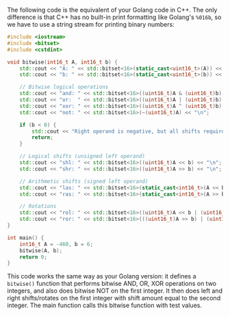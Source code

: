 The following code is the equivalent of your Golang code in C++. The only difference is that C++ has no built-in print formatting like Golang's `%016b`, so we have to use a string stream for printing binary numbers:

```cpp
#include <iostream>
#include <bitset>
#include <cstdint>

void bitwise(int16_t A, int16_t b) {
    std::cout << "A: " << std::bitset<16>(static_cast<uint16_t>(A)) << "\n";
    std::cout << "b: " << std::bitset<16>(static_cast<uint16_t>(b)) << "\n";

    // Bitwise logical operations
    std::cout << "and: " << std::bitset<16>((uint16_t)A & (uint16_t)b) << "\n";
    std::cout << "or:  " << std::bitset<16>((uint16_t)A | (uint16_t)b) << "\n";
    std::cout << "xor: " << std::bitset<16>((uint16_t)A ^ (uint16_t)b) << "\n";
    std::cout << "not: " << std::bitset<16>(~(uint16_t)A) << "\n";

    if (b < 0) {
        std::cout << "Right operand is negative, but all shifts require an unsigned right operand (shift distance).\n";
        return;
    }

    // Logical shifts (unsigned left operand)
    std::cout << "shl: " << std::bitset<16>((uint16_t)A << b) << "\n";
    std::cout << "shr: " << std::bitset<16>((uint16_t)A >> b) << "\n";

    // Arithmetic shifts (signed left operand)
    std::cout << "las: " << std::bitset<16>(static_cast<int16_t>(A << b)) << "\n";
    std::cout << "ras: " << std::bitset<16>(static_cast<int16_t>(A >> b)) << "\n";

    // Rotations
    std::cout << "rol: " << std::bitset<16>((uint16_t)A << b | (uint16_t)A >> (16 - b)) << "\n";
    std::cout << "ror: " << std::bitset<16>(((uint16_t)A >> b) | (uint16_t)A << (16 - b)) << "\n";
}

int main() {
    int16_t A = -460, b = 6;
    bitwise(A, b);
    return 0;
}
```

This code works the same way as your Golang version: it defines a `bitwise()` function that performs bitwise AND, OR, XOR operations on two integers, and also does bitwise NOT on the first integer. It then does left and right shifts/rotates on the first integer with shift amount equal to the second integer. The main function calls this bitwise function with test values.
